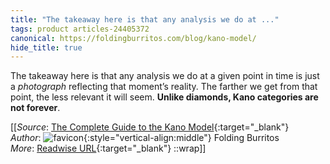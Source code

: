 ```yaml
---
title: "The takeaway here is that any analysis we do at ..."
tags: product articles-24405372
canonical: https://foldingburritos.com/blog/kano-model/
hide_title: true
---
```


The takeaway here is that any analysis we do at a given point in time is just a *photograph* reflecting that moment’s reality. The farther we get from that point, the less relevant it will seem. **Unlike diamonds, Kano categories are not forever**.


[[_Source_: [The Complete Guide to the Kano Model](https://foldingburritos.com/blog/kano-model/){:target="_blank"}<br>
_Author_: ![favicon](https://s2.googleusercontent.com/s2/favicons?domain=foldingburritos.com){:style="vertical-align:middle"} Folding Burritos<br>
_More_: [Readwise URL](https://readwise.io/open/476332262){:target="_blank"}
::wrap]]